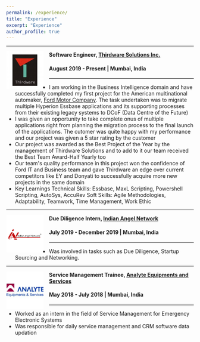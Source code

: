 ```yaml
---
permalink: /experience/
title: "Experience"
excerpt: "Experience"
author_profile: true
---
```


-----
<img align="left" height="100" width="100" src="../images/Thirdware_Logo.png" style="padding-right:15px">

**Software Engineer, [Thirdware Solutions Inc.](https://www.thirdware.com/index.html)** 
#### August 2019 - Present | Mumbai, India
----- 
* I am working in the Business Intelligence domain and have successfully completed my first project for the American multinational automaker, [Ford Motor Company](https://www.ford.com/). The task undertaken was to migrate multiple Hyperion Essbase applications and its supporting processes from their existing legacy systems to DCoF (Data Centre of the Future)
* I was given an opportunity to take complete onus of multiple applications right from planning the migration process to the final launch of the applications. The cutomer was quite happy with my performance and our project was given a 5 star rating by the customer
* Our project was awarded as the Best Project of the Year by the management of Thirdware Solutions and to add to it our team received the Best Team Award-Half Yearly too
* Our team's quality performance in this project won the confidence of Ford IT and Business team and gave Thirdware an edge over current competitors like EY and Donyati to successfully acquire more new projects in the same domain
* Key Learnings
  Technical Skills: Essbase, MaxL Scripting, Powershell Scripting, AutoSys, AccuRev
  Soft Skills: Agile Methodologies, Adaptability, Teamwork, Time Management, Work Ethic 

-----
<img align="left" height="100" width="100" src="../images/IAN.png" style="padding-right:15px">

**Due Diligence Intern, [Indian Angel Network](https://www.indianangelnetwork.com/)**
#### July 2019 - December 2019 | Mumbai, India
-----
*	Was involved in tasks such as Due Diligence, Startup Sourcing and Networking.

-----
<img align="left" height="100" width="100" src="../images/Analyte.png" style="padding-right:15px">

**Service Management Trainee, [Analyte Equipments and Services](http://analyte.net.in/)** 
#### May 2018 - July 2018 | Mumbai, India
----- 
* Worked as an intern in the field of Service Management for Emergency Electronic Systems
* Was responsible for daily service management and CRM software data updation


